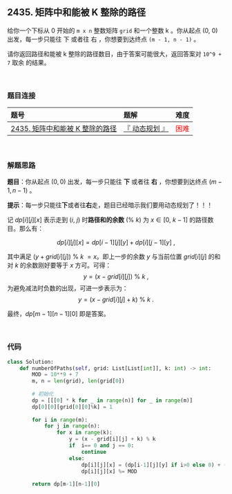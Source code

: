 
## 2435. 矩阵中和能被 K 整除的路径

给你一个下标从 0 开始的 `m x n` 整数矩阵 `grid` 和一个整数 k 。你从起点 (0, 0) 出发，每一步只能往 下 或者往 右 ，你想要到达终点 `(m - 1, n - 1)` 。

请你返回路径和能被 k 整除的路径数目，由于答案可能很大，返回答案对 `10^9 + 7` 取余 的结果。


<br>

### 题目连接

| 题号 |  题解 | 难度 |
| :-----| :---- | :----: |
| [2435. 矩阵中和能被 K 整除的路径](https://leetcode.cn/problems/paths-in-matrix-whose-sum-is-divisible-by-k/) |  [『 动态规划 』](https://leetcode.cn/problems/paths-in-matrix-whose-sum-is-divisible-by-k/solutions/1878855/by-flix-salh/) | <font color="red"> 困难 </font> |

<br>










### 解题思路

**题目**：你从起点 $(0, 0)$ 出发，每一步只能往 **下** 或者往 **右** ，你想要到达终点 $(m - 1, n - 1)$ 。

**提示**：每一步只能往**下**或者往**右**走，题目已经暗示我们要用动态规划了！！！
<br>


记 $dp[i][j][x]$ 表示走到 $(i,\ j)$ 时**路径和的余数** $(\%\ k)$ 为 $x \in [0,\ k-1]$ 的路径数目。那么有：

$$dp[i][j][x] = dp[i-1][j][y] + dp[i][j-1][y]\ ,\tag{1}$$

其中满足 $(y+grid[i][j])\ \%\ k\ = x$。即上一步的余数 $y$ 与当前位置 $grid[i][j]$ 的和对 $k$ 的余数刚好要等于 $x$ 方可。可得：
$$y = (x - grid[i][j])\ \%\ k \ , \tag{2}$$
为避免减法时负数的出现，可进一步表示为：
$$y = (x - grid[i][j] + k)\ \%\ k\ .   \tag{3}$$

最终，$dp[m-1][n-1][0]$ 即是答案。

<br>


### 代码
```Python []
class Solution:
    def numberOfPaths(self, grid: List[List[int]], k: int) -> int:
        MOD = 10**9 + 7
        m, n = len(grid), len(grid[0])
        
        # 初始化
        dp = [[[0] * k for _ in range(n)] for _ in range(m)]
        dp[0][0][grid[0][0]%k] = 1      
        
        for i in range(m):
            for j in range(n):
                for x in range(k):
                    y = (x - grid[i][j] + k) % k
                    if  i== 0 and j == 0:
                        continue
                    else:
                        dp[i][j][x] = (dp[i-1][j][y] if i>0 else 0) + (dp[i][j-1][y] if j>0 else 0)
                        dp[i][j][x] %= MOD
        
        return dp[m-1][n-1][0]
```